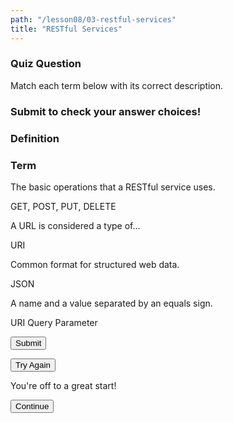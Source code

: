 ```yaml
---
path: "/lesson08/03-restful-services"
title: "RESTful Services"
---
```


<youtube id="bZL8PBwR82g"></youtube>

<h3>Quiz Question</h3>

Match each term below with its correct description.

<h3>Submit to check your answer choices!</h3>

<h3>Definition</h3> <h3>Term</h3>

<p>The basic operations that a RESTful service uses.</p>   <p>GET, POST, PUT, DELETE</p>
<p>A URL is considered a type of...</p> <p>URI</p>
<p>Common format for structured web data.</p>   <p>JSON</p>
<p>A name and a value separated by an equals sign.</p>  <p>URI Query Parameter</p>
<button>Submit</button>

<button>Try Again</button>

You're off to a great start!

<button>Continue</button>
